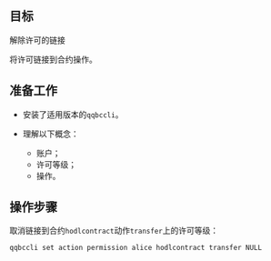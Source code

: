 ## 目标

解除许可的链接

将许可链接到合约操作。

## 准备工作

* 安装了适用版本的`qqbccli`。

  
* 理解以下概念：
  * 账户；
  * 许可等级；
  * 操作。

## 操作步骤

取消链接到合约`hodlcontract`动作`transfer`上的许可等级：


```sh
qqbccli set action permission alice hodlcontract transfer NULL
```